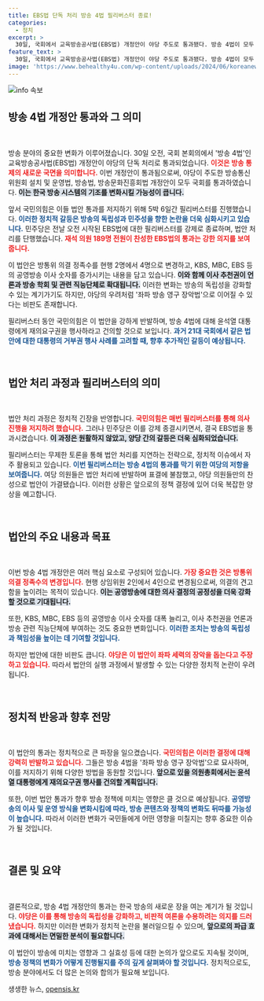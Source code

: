 ```yaml
---
title: EBS법 단독 처리 방송 4법 필리버스터 종료!
categories:
  - 정치
excerpt: >
  30일, 국회에서 교육방송공사법(EBS법) 개정안이 야당 주도로 통과됐다. 방송 4법이 모두 가결되며 필리버스터도 종료, 여야 갈등이 심화되고 있다. 국민의힘은 재의요구권 행사를 검토 중이다. 정책 변화의 기운을 놓치지 마세요!
feature_text: >
  30일, 국회에서 교육방송공사법(EBS법) 개정안이 야당 주도로 통과됐다. 방송 4법이 모두 가결되며 필리버스터도 종료, 여야 갈등이 심화되고 있다. 국민의힘은 재의요구권 행사를 검토 중이다. 정책 변화의 기운을 놓치지 마세요!
image: 'https://www.behealthy4u.com/wp-content/uploads/2024/06/koreanews.jpg'
---
```


<p><img src="https://www.behealthy4u.com/wp-content/uploads/2024/06/koreanews.jpg" alt="info 속보" /></p>

<h2 data-ke-size="size26">방송 4법 개정안 통과와 그 의미</h2>

<p data-ke-size="size16">&nbsp;</p>

<p>방송 분야의 중요한 변화가 이루어졌습니다. 30일 오전, 국회 본회의에서 '방송 4법'인 교육방송공사법(EBS법) 개정안이 야당의 단독 처리로 통과되었습니다. <b><span style="color: #ee2323;">이것은 방송 통제의 새로운 국면을 의미합니다.</span></b> 이번 개정안이 통과됨으로써, 야당이 주도한 방송통신위원회 설치 및 운영법, 방송법, 방송문화진흥회법 개정안이 모두 국회를 통과하였습니다. <b><span style="background-color: #21538527;">이는 한국 방송 시스템의 기조를 변화시킬 가능성이 큽니다.</span></b> </p>

<p>앞서 국민의힘은 이들 법안 통과를 저지하기 위해 5박 6일간 필리버스터를 진행했습니다. <b><span style="color: #1a5490;">이러한 정치적 갈등은 방송의 독립성과 민주성을 향한 논란을 더욱 심화시키고 있습니다.</span></b> 민주당은 전날 오전 시작된 EBS법에 대한 필리버스터를 강제로 종료하며, 법안 처리를 단행했습니다. <b><span style="color: #ee2323;">재석 의원 189명 전원이 찬성한 EBS법의 통과는 강한 의지를 보여줍니다.</span></b></p>

<p>이 법안은 방통위 의결 정족수를 현행 2명에서 4명으로 변경하고, KBS, MBC, EBS 등의 공영방송 이사 숫자를 증가시키는 내용을 담고 있습니다. <b><span style="background-color: #21538527;">이와 함께 이사 추천권이 언론과 방송 학회 및 관련 직능단체로 확대됩니다.</span></b> 이러한 변화는 방송의 독립성을 강화할 수 있는 계기가기도 하지만, 야당의 우려처럼 '좌파 방송 영구 장악법'으로 이어질 수 있다는 비판도 존재합니다.</p>

<p>필리버스터 동안 국민의힘은 이 법안을 강하게 반발하며, 방송 4법에 대해 윤석열 대통령에게 재의요구권을 행사하라고 건의할 것으로 보입니다. <b><span style="color: #1a5490;">과거 21대 국회에서 같은 법안에 대한 대통령의 거부권 행사 사례를 고려할 때, 향후 추가적인 갈등이 예상됩니다.</span></b> </p>

<p data-ke-size="size16">&nbsp;</p>

<h2 data-ke-size="size26">법안 처리 과정과 필리버스터의 의미</h2>

<p data-ke-size="size16">&nbsp;</p>

<p>법안 처리 과정은 정치적 긴장을 반영합니다. <b><span style="color: #ee2323;">국민의힘은 매번 필리버스터를 통해 의사 진행을 저지하려 했습니다.</span></b> 그러나 민주당은 이를 강제 종결시키면서, 결국 EBS법을 통과시켰습니다. <b><span style="background-color: #21538527;">이 과정은 원활하지 않았고, 양당 간의 갈등은 더욱 심화되었습니다.</span></b></p>

<p>필리버스터는 무제한 토론을 통해 법안 처리를 지연하는 전략으로, 정치적 이슈에서 자주 활용되고 있습니다. <b><span style="color: #1a5490;">이번 필리버스터는 방송 4법의 통과를 막기 위한 여당의 저항을 보여줍니다.</span></b> 여당 의원들은 법안 처리에 반발하며 표결에 불참했고, 야당 의원들만의 찬성으로 법안이 가결됐습니다. 이러한 상황은 앞으로의 정책 결정에 있어 더욱 복잡한 양상을 예고합니다.</p>

<p data-ke-size="size16">&nbsp;</p>

<h2 data-ke-size="size26">법안의 주요 내용과 목표</h2>

<p data-ke-size="size16">&nbsp;</p>

<p>이번 방송 4법 개정안은 여러 핵심 요소로 구성되어 있습니다. <b><span style="color: #ee2323;">가장 중요한 것은 방통위 의결 정족수의 변경입니다.</span></b> 현행 상임위원 2인에서 4인으로 변경됨으로써, 의결의 견고함을 높이려는 목적이 있습니다. <b><span style="background-color: #21538527;">이는 공영방송에 대한 의사 결정의 공정성을 더욱 강화할 것으로 기대됩니다.</span></b></p>

<p>또한, KBS, MBC, EBS 등의 공영방송 이사 숫자를 대폭 늘리고, 이사 추천권을 언론과 방송 관련 직능단체에 부여하는 것도 중요한 변화입니다. <b><span style="color: #1a5490;">이러한 조치는 방송의 독립성과 책임성을 높이는 데 기여할 것입니다.</span></b></p>

<p>하지만 법안에 대한 비판도 큽니다. <b><span style="color: #ee2323;">야당은 이 법안이 좌파 세력의 장악을 돕는다고 주장하고 있습니다.</span></b> 따라서 법안의 실행 과정에서 발생할 수 있는 다양한 정치적 논란이 우려됩니다. </p>

<p data-ke-size="size16">&nbsp;</p>

<h2 data-ke-size="size26">정치적 반응과 향후 전망</h2>

<p data-ke-size="size16">&nbsp;</p>

<p>이 법안의 통과는 정치적으로 큰 파장을 일으켰습니다. <b><span style="color: #ee2323;">국민의힘은 이러한 결정에 대해 강력히 반발하고 있습니다.</span></b> 그들은 방송 4법을 '좌파 방송 영구 장악법'으로 묘사하며, 이를 저지하기 위해 다양한 방법을 동원할 것입니다. <b><span style="background-color: #21538527;">앞으로 있을 의원총회에서는 윤석열 대통령에게 재의요구권 행사를 건의할 계획입니다.</span></b></p>

<p>또한, 이번 법안 통과가 향후 방송 정책에 미치는 영향은 클 것으로 예상됩니다. <b><span style="color: #1a5490;">공영방송의 이사 및 운영 방식을 변화시킴에 따라, 방송 콘텐츠와 정책의 변화도 뒤따를 가능성이 높습니다.</span></b> 따라서 이러한 변화가 국민들에게 어떤 영향을 미칠지는 향후 중요한 이슈가 될 것입니다.</p>

<p data-ke-size="size16">&nbsp;</p>

<h2 data-ke-size="size26">결론 및 요약</h2>

<p data-ke-size="size16">&nbsp;</p>

<p>결론적으로, 방송 4법 개정안의 통과는 한국 방송의 새로운 장을 여는 계기가 될 것입니다. <b><span style="color: #ee2323;">야당은 이를 통해 방송의 독립성을 강화하고, 비판적 여론을 수용하려는 의지를 드러냈습니다.</span></b> 하지만 이러한 변화가 정치적 논란을 불러일으킬 수 있으며, <b><span style="background-color: #21538527;">앞으로의 파급 효과에 대해서는 면밀한 분석이 필요합니다.</span></b></p>

<p>이 법안이 방송에 미치는 영향과 그 실효성 등에 대한 논의가 앞으로도 지속될 것이며, <b><span style="color: #1a5490;">방송 정책의 변화가 어떻게 진행될지를 주의 깊게 살펴봐야 할 것입니다.</span></b> 정치적으로도, 방송 분야에서도 더 많은 논의와 합의가 필요해 보입니다.</p>
생생한 뉴스, <a href="https://opensis.kr" rel="dofollow">opensis.kr</a>


